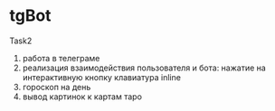 # tgBot
Task2
1. работа в телеграме
2. реализация взаимодействия пользователя и бота: нажатие на интерактивную кнопку
клавиатура inline
3. гороскоп на день
4. вывод картинок к картам таро
